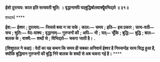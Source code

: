 **ईशो दुरत्यय: काल इति सत्यवती श्रुति: ।** **वृद्धानामपि यद्बुद्धिर्बालवाक्यैॢवभिद्यते ॥ ३१॥** 

शब्दार्थ **** 

**ईश:—** **ईश्वर** **; दुरत्यय:—** **जिससे बचा न जा सके** **; काल:—** **समय** **; इति—** **इस प्रकार** **; सत्य-वती—** **सच** **; श्रुति:—** **वेद-वाक्य** **;** **वृद्धानाम्—** **गुरुजनों की** **; अपि—** **भी** **; यत्—** **चूँकि** **; बुद्धि:—** **बुद्धि** **; बाल—** **बालक के** **; वाक्यै:—** **शब्दों से** **; विभिद्यते—** **चकरा** **जाती है।** **.** 

**[शिशुपाल ने कहा] : वेदों का यह कथन कि समय ही सबका अनिवार्य ईश्वर है निस्सन्देह** **सत्य सिद्ध हुआ है, क्योंकि बुद्धिमान गुरुजनों की बुद्धि निरे बालक के शब्दों से अब चकरा** **गई है।** **** 